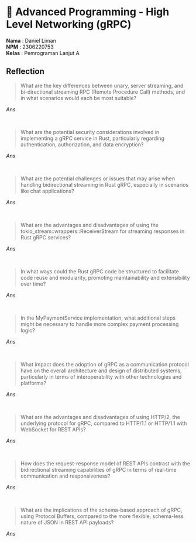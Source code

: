 # 🦀 Advanced Programming - High Level Networking (gRPC)

**Nama**  : Daniel Liman <br>
**NPM**   : 2306220753 <br>
**Kelas** : Pemrograman Lanjut A


## Reflection

> What are the key differences between unary, server streaming, and bi-directional streaming RPC (Remote Procedure Call) methods, and in what scenarios would each be most suitable?

*Ans*

<br>

> What are the potential security considerations involved in implementing a gRPC service in Rust, particularly regarding authentication, authorization, and data encryption?

*Ans*

<br>

> What are the potential challenges or issues that may arise when handling bidirectional streaming in Rust gRPC, especially in scenarios like chat applications?

*Ans*

<br>

> What are the advantages and disadvantages of using the tokio_stream::wrappers::ReceiverStream for streaming responses in Rust gRPC services?

*Ans*

<br>

> In what ways could the Rust gRPC code be structured to facilitate code reuse and modularity, promoting maintainability and extensibility over time?

*Ans*

<br>

> In the MyPaymentService implementation, what additional steps might be necessary to handle more complex payment processing logic?

*Ans*

<br>

> What impact does the adoption of gRPC as a communication protocol have on the overall architecture and design of distributed systems, particularly in terms of interoperability with other technologies and platforms?

*Ans*

<br>

> What are the advantages and disadvantages of using HTTP/2, the underlying protocol for gRPC, compared to HTTP/1.1 or HTTP/1.1 with WebSocket for REST APIs?

*Ans*

<br>

> How does the request-response model of REST APIs contrast with the bidirectional streaming capabilities of gRPC in terms of real-time communication and responsiveness?

*Ans*

<br>

> What are the implications of the schema-based approach of gRPC, using Protocol Buffers, compared to the more flexible, schema-less nature of JSON in REST API payloads?

*Ans*
